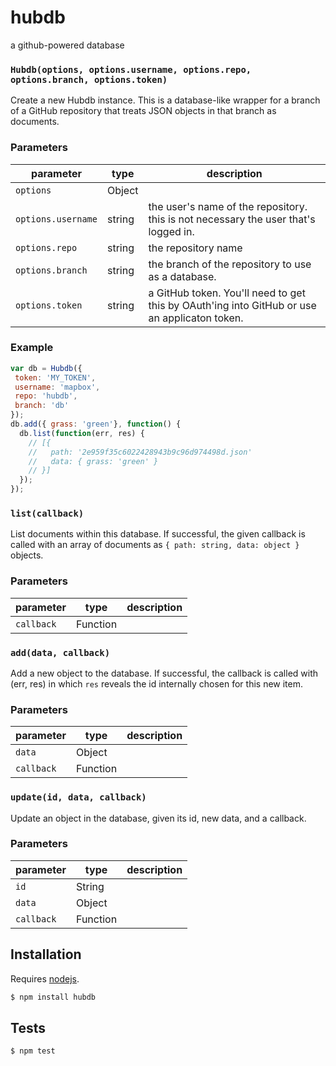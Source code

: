 # hubdb

a github-powered database


### `Hubdb(options, options.username, options.repo, options.branch, options.token)`

Create a new Hubdb instance. This is a database-like wrapper for a
branch of a GitHub repository that treats JSON objects in that branch
as documents.

### Parameters

| parameter          | type   | description                                                                                  |
| ------------------ | ------ | -------------------------------------------------------------------------------------------- |
| `options`          | Object |                                                                                              |
| `options.username` | string | the user's name of the repository. this is not necessary the user that's logged in.          |
| `options.repo`     | string | the repository name                                                                          |
| `options.branch`   | string | the branch of the repository to use as a database.                                           |
| `options.token`    | string | a GitHub token. You'll need to get this by OAuth'ing into GitHub or use an applicaton token. |


### Example

```js
var db = Hubdb({
 token: 'MY_TOKEN',
 username: 'mapbox',
 repo: 'hubdb',
 branch: 'db'
});
db.add({ grass: 'green'}, function() {
  db.list(function(err, res) {
    // [{
    //   path: '2e959f35c6022428943b9c96d974498d.json'
    //   data: { grass: 'green' }
    // }]
  });
});
```


### `list(callback)`

List documents within this database. If successful, the given
callback is called with an array of documents as
`{ path: string, data: object }` objects.

### Parameters

| parameter  | type     | description |
| ---------- | -------- | ----------- |
| `callback` | Function |             |



### `add(data, callback)`

Add a new object to the database. If successful, the callback is called
with (err, res) in which `res` reveals the id internally chosen
for this new item.


### Parameters

| parameter  | type     | description |
| ---------- | -------- | ----------- |
| `data`     | Object   |             |
| `callback` | Function |             |



### `update(id, data, callback)`

Update an object in the database, given its id, new data, and a callback.


### Parameters

| parameter  | type     | description |
| ---------- | -------- | ----------- |
| `id`       | String   |             |
| `data`     | Object   |             |
| `callback` | Function |             |


## Installation

Requires [nodejs](http://nodejs.org/).

```sh
$ npm install hubdb
```

## Tests

```sh
$ npm test
```

